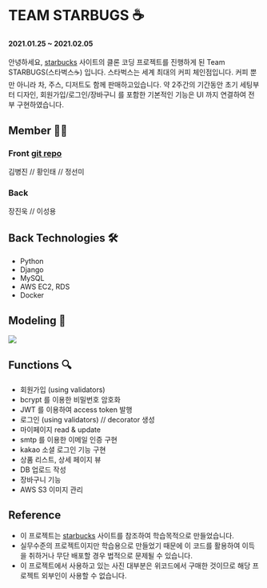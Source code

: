 # TEAM STARBUGS ☕️
#### 2021.01.25 ~ 2021.02.05
안녕하세요, [starbucks](https://www.starbucks.co.kr/index.do) 사이트의 클론 코딩 프로젝트를 진행하게 된 Team STARBUGS(스타벅스☕️) 입니다. 스타벅스는 세계 최대의 커피 체인점입니다. 커피 뿐만 아니라 차, 주스, 디저트도 함께 판매하고있습니다. 약 2주간의 기간동안 초기 세팅부터 디자인, 회원가입/로그인/장바구니 를 포함한 기본적인 기능은 UI 까지 연결하여 전부 구현하였습니다.

## Member 🕺🏻 <br>
### Front <a href="https://github.com/wecode-bootcamp-korea/16-2nd-starbugs-frontend"> git repo </a> <br>
김병진 // 황인태 // 정선미
### Back 
장진욱 // 이성용

## Back Technologies 🛠
- Python
- Django
- MySQL
- AWS EC2, RDS
- Docker

## Modeling 📑
<img src="https://media.vlpt.us/images/sue517/post/8ac3296a-f516-48cf-9203-2cf9c2b4d77b/%E1%84%89%E1%85%B3%E1%84%8F%E1%85%B3%E1%84%85%E1%85%B5%E1%86%AB%E1%84%89%E1%85%A3%E1%86%BA%202021-01-12%20%E1%84%8B%E1%85%A9%E1%84%92%E1%85%AE%207.24.11.png">

## Functions 🔍
- 회원가입 (using validators)
- bcrypt 를 이용한 비밀번호 암호화
- JWT 를 이용하여 access token 발행
- 로그인 (using validators) // decorator 생성
- 마이페이지 read & update
- smtp 를 이용한 이메일 인증 구현
- kakao 소셜 로그인 기능 구현
- 상품 리스트, 상세 페이지 뷰
- DB 업로드 작성 
- 장바구니 기능
- AWS S3 이미지 관리


## Reference 

- 이 프로젝트는 [starbucks](https://www.starbucks.co.kr/index.do) 사이트를 참조하여 학습목적으로 만들었습니다.
- 실무수준의 프로젝트이지만 학습용으로 만들었기 때문에 이 코드를 활용하여 이득을 취하거나 무단 배포할 경우 법적으로 문제될 수 있습니다.
- 이 프로젝트에서 사용하고 있는 사진 대부분은 위코드에서 구매한 것이므로 해당 프로젝트 외부인이 사용할 수 없습니다.
